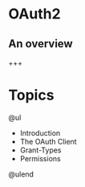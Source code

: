 # OAuth2
## An overview

+++

# Topics 
@ul

- Introduction
- The OAuth Client
- Grant-Types
- Permissions

@ulend



